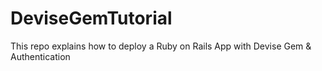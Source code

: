 # DeviseGemTutorial
This repo explains how to deploy a Ruby on Rails App with Devise Gem &amp; Authentication
